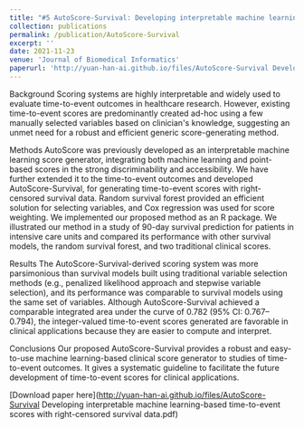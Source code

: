 ```yaml
---
title: "#5 AutoScore-Survival: Developing interpretable machine learning-based time-to-event scores with right-censored survival data"
collection: publications
permalink: /publication/AutoScore-Survival
excerpt: ''
date: 2021-11-23
venue: 'Journal of Biomedical Informatics'
paperurl: 'http://yuan-han-ai.github.io/files/AutoScore-Survival Developing interpretable machine learning-based time-to-event scores with right-censored survival data.pdf'
---
```

Background
Scoring systems are highly interpretable and widely used to evaluate time-to-event outcomes in healthcare research. However, existing time-to-event scores are predominantly created ad-hoc using a few manually selected variables based on clinician's knowledge, suggesting an unmet need for a robust and efficient generic score-generating method.

Methods
AutoScore was previously developed as an interpretable machine learning score generator, integrating both machine learning and point-based scores in the strong discriminability and accessibility. We have further extended it to the time-to-event outcomes and developed AutoScore-Survival, for generating time-to-event scores with right-censored survival data. Random survival forest provided an efficient solution for selecting variables, and Cox regression was used for score weighting. We implemented our proposed method as an R package. We illustrated our method in a study of 90-day survival prediction for patients in intensive care units and compared its performance with other survival models, the random survival forest, and two traditional clinical scores.

Results
The AutoScore-Survival-derived scoring system was more parsimonious than survival models built using traditional variable selection methods (e.g., penalized likelihood approach and stepwise variable selection), and its performance was comparable to survival models using the same set of variables. Although AutoScore-Survival achieved a comparable integrated area under the curve of 0.782 (95% CI: 0.767–0.794), the integer-valued time-to-event scores generated are favorable in clinical applications because they are easier to compute and interpret.

Conclusions
Our proposed AutoScore-Survival provides a robust and easy-to-use machine learning-based clinical score generator to studies of time-to-event outcomes. It gives a systematic guideline to facilitate the future development of time-to-event scores for clinical applications.

[Download paper here](http://yuan-han-ai.github.io/files/AutoScore-Survival Developing interpretable machine learning-based time-to-event scores with right-censored survival data.pdf)